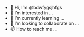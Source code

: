 - 👋 Hi, I’m @bdwfygsjhfgs
- 👀 I’m interested in ...
- 🌱 I’m currently learning ...
- 💞️ I’m looking to collaborate on ...
- 📫 How to reach me ...

<!---
bdwfygsjhfgs/bdwfygsjhfgs is a ✨ special ✨ repository because its `README.md` (this file) appears on your GitHub profile.
You can click the Preview link to take a look at your changes.
--->

